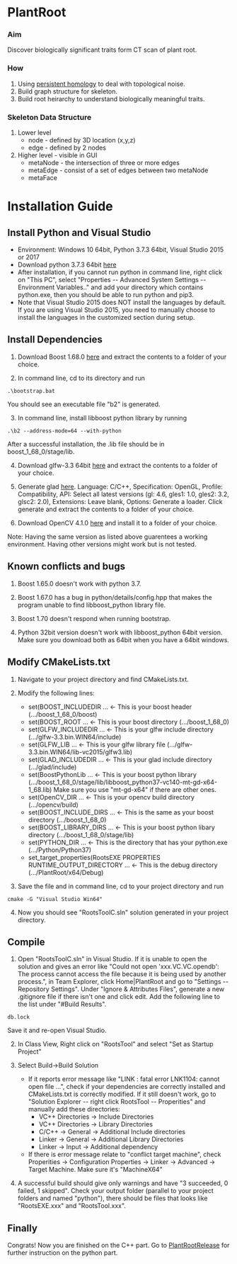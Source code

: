 # PlantRoot #

### Aim ###
Discover biologically significant traits form CT scan of plant root.

### How ###
1. Using [persistent homology](https://www.cse.wustl.edu/~taoju/research/homology_CCCG.pdf) to deal with topological noise.
2. Build graph structure for skeleton.
3. Build root heirarchy to understand biologically meaningful traits.

### Skeleton Data Structure ###
1. Lower level
   - node - defined by 3D location (x,y,z)
   - edge - defined by 2 nodes
2. Higher level - visible in GUI
   - metaNode - the intersection of three or more edges
   - metaEdge - consist of a set of edges between two metaNode
   - metaFace


# Installation Guide #

## Install Python and Visual Studio ##
 - Environment: Windows 10 64bit, Python 3.7.3 64bit, Visual Studio 2015 or 2017
 - Download python 3.7.3 64bit [here](https://www.python.org/ftp/python/3.7.3/python-3.7.3-amd64.exe)
 - After installation, if you cannot run python in command line, right click on "This PC", select "Properties -- Advanced System Settings -- Environment Variables.." and add your directory which contains python.exe, then you should be able to run python and pip3.
 - Note that Visual Studio 2015 does NOT install the languages by default. If you are using Visual Studio 2015, you need to manually choose to install the languages in the customized section during setup.

## Install Dependencies ##

1. Download Boost 1.68.0 [here](https://dl.bintray.com/boostorg/release/1.68.0/source/boost_1_68_0.zip) and extract the contents to a folder of your choice.

2. In command line, cd to its directory and run 
  ```
  .\bootstrap.bat
  ```
  You should see an executable file "b2" is generated.

3. In command line, install libboost python library by running
  ```
  .\b2 --address-mode=64 --with-python
  ```
  After a successful installation, the .lib file should be in boost_1_68_0/stage/lib.

4. Download glfw-3.3 64bit [here](https://github.com/glfw/glfw/releases/download/3.3/glfw-3.3.bin.WIN64.zip) and extract the contents to a folder of your choice.

5. Generate glad [here](http://glad.dav1d.de/#profile=compatibility&specification=gl&api=gl%3D4.6&api=gles1%3D1.0&api=gles2%3D3.2&api=glsc2%3D2.0&language=c&loader=on). Language: C/C++, Specification: OpenGL, Profile: Compatibility, API: Select all latest versions (gl: 4.6, gles1: 1.0, gles2: 3.2, glsc2: 2.0), Extensions: Leave blank, Options: Generate a loader. Click generate and extract the contents to a folder of your choice.

6. Download OpenCV 4.1.0 [here](https://sourceforge.net/projects/opencvlibrary/files/4.1.0/opencv-4.1.0-vc14_vc15.exe/download) and install it to a folder of your choice.

Note: Having the same version as listed above guarentees a working environment. Having other versions might work but is not tested.

## Known conflicts and bugs ##

1. Boost 1.65.0 doesn't work with python 3.7.

2. Boost 1.67.0 has a bug in python/details/config.hpp that makes the program unable to find libboost_python library file.

3. Boost 1.70 doesn't respond when running bootstrap.

4. Python 32bit version doesn't work with libboost_python 64bit version. Make sure you download both as 64bit when you have a 64bit windows.

## Modify CMakeLists.txt ##

1. Navigate to your project directory and find CMakeLists.txt.

2. Modify the following lines:
   - set(BOOST_INCLUDEDIR ... <- This is your boost header (.../boost_1_68_0/boost)
   - set(BOOST_ROOT ... <- This is your boost directory (.../boost_1_68_0)
   - set(GLFW_INCLUDEDIR ... <- This is your glfw include directory (.../glfw-3.3.bin.WIN64/include)
   - set(GLFW_LIB ... <- This is your glfw library file (.../glfw-3.3.bin.WIN64/lib-vc2015/glfw3.lib)
   - set(GLAD_INCLUDEDIR ... <- This is your glad include directory (.../glad/include)
   - set(BoostPythonLib ... <- This is your boost python library (.../boost_1_68_0/stage/lib/libboost_python37-vc140-mt-gd-x64-1_68.lib) Make sure you use "mt-gd-x64" if there are other ones.
   - set(OpenCV_DIR ... <- This is your opencv build directory (.../opencv/build)
   - set(BOOST_INCLUDE_DIRS ... <- This is the same as your boost directory (.../boost_1_68_0)
   - set(BOOST_LIBRARY_DIRS ... <- This is your boost python libary directory (.../boost_1_68_0/stage/lib)
   - set(PYTHON_DIR ... <- This is the directory that has your python.exe (.../Python/Python37)
   - set_target_properties(RootsEXE PROPERTIES RUNTIME_OUTPUT_DIRECTORY ... <- This is the debug directory (.../PlantRoot/x64/Debug)

3. Save the file and in command line, cd to your project directory and run
  ```
  cmake -G "Visual Studio Win64"
  ```

4. Now you should see "RootsToolC.sln" solution generated in your project directory.

## Compile ##

1. Open "RootsToolC.sln" in Visual Studio. If it is unable to open the solution and gives an error like "Could not open 'xxx.VC.VC.opendb': The process cannot access the file because it is being used by another process.", in Team Explorer, click Home|PlantRoot and go to "Settings -- Repository Settings". Under "Ignore & Attributes Files", generate a new .gitignore file if there isn't one and click edit. Add the following line to the list under "#Build Results".
  ```
  db.lock
  ```
  Save it and re-open Visual Studio.

2. In Class View, Right click on "RootsTool" and select "Set as Startup Project"

3. Select Build->Build Solution
   - If it reports error message like "LINK : fatal error LNK1104: cannot open file ...", check if your dependencies are correctly installed and CMakeLists.txt is correctly modified. If it still doesn't work, go to "Solution Explorer -- right click RootsTool -- Properities" and manually add these directories:
     - VC++ Directories -> Include Directories
     - VC++ Directories -> Library Directories
     - C/C++ -> General -> Additional Include directories
     - Linker -> General -> Additional Library Directories
     - Linker -> Input -> Additional dependency
   - If there is error message relate to "conflict target machine", check Properities -> Configuration Properties -> Linker -> Advanced -> Target Machine. Make sure it's "MachineX64"

4. A successful build should give only warnings and have "3 succeeded, 0 failed, 1 skipped". Check your output folder (parallel to your project folders and named "python"), there should be files that looks like "RootsEXE.xxx" and "RootsTool.xxx".

## Finally ##
Congrats! Now you are finished on the C++ part. Go to [PlantRootRelease](https://github.com/chunyuan1/PlantRootsRelease) for further instruction on the python part.